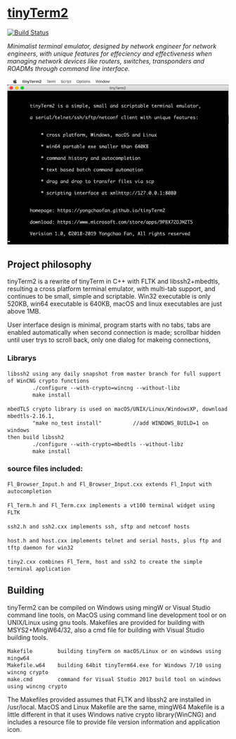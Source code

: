 # [tinyTerm2](http://yongchaofan.github.io/tinyTerm2)

[![Build Status](https://travis-ci.org/pages-themes/minimal.svg?branch=master)](https://travis-ci.org/pages-themes/minimal) 

*Minimalist terminal emulator, designed by network engineer for network engineers, with unique features for effeciency and effectiveness when managing network devices like routers, switches, transponders and ROADMs through command line interface.*

![Thumbnail of minimal](docs/tinyTerm2-0.png)


## Project philosophy

tinyTerm2 is a rewrite of tinyTerm in C++ with FLTK and libssh2+mbedtls, resulting a cross platform terminal emulator, with multi-tab support, and continues to be small, simple and scriptable. Win32 executable is only 520KB, win64 executable is 640KB, macOS and linux executables are just above 1MB.

User interface design is minimal, program starts with no tabs, tabs are enabled automatically when second connection is made; scrollbar hidden until user trys to scroll back, only one dialog for makeing connections, 
    
### Librarys

    libssh2 using any daily snapshot from master branch for full support of WinCNG crypto functions
            ./configure --with-crypto=wincng --without-libz
            make install
            
    mbedTLS crypto library is used on macOS/UNIX/Linux/WindowsXP, download mbedtls-2.16.1, 
            "make no_test install"          //add WINDOWS_BUILD=1 on windows 
    then build libssh2
            ./configure --with-crypto=mbedtls --without-libz
            make install
            
### source files included:

    Fl_Browser_Input.h and Fl_Browser_Input.cxx extends Fl_Input with autocompletion

    Fl_Term.h and Fl_Term.cxx implements a vt100 terminal widget using FLTK

    ssh2.h and ssh2.cxx implements ssh, sftp and netconf hosts

    host.h and host.cxx implements telnet and serial hosts, plus ftp and tftp daemon for win32

    tiny2.cxx combines Fl_Term, host and ssh2 to create the simple terminal application
  


## Building
tinyTerm2 can be compiled on Windows using mingW or Visual Studio command line tools, on MacOS using command line development tool or on UNIX/Linux using gnu tools. Makefiles are provided for building with MSYS2+MingW64/32, also a cmd file for building with Visual Studio building tools.

    Makefile        building tinyTerm on macOS/Linux or on windows using mingw64
    Makefile.w64    building 64bit tinyTerm64.exe for Windows 7/10 using wincng crypto
    make.cmd        command for Visual Studio 2017 build tool on windows using wincng crypto

The Makefiles provided assumes that FLTK and libssh2 are installed in /usr/local. MacOS and Linux Makefile are the same, mingW64 Makefile is a little different in that it uses Windows native crypto library(WinCNG) and includes a resource file to provide file version information and application icon. 
